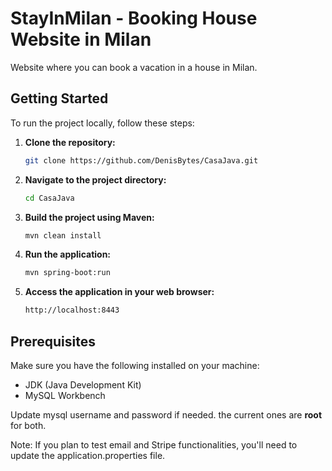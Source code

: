 # StayInMilan - Booking House Website in Milan

Website where you can book a vacation in a house in Milan.

## Getting Started

To run the project locally, follow these steps:

1. **Clone the repository:**

   ```bash
   git clone https://github.com/DenisBytes/CasaJava.git

2. **Navigate to the project directory:**

   ```bash
   cd CasaJava
   
3. **Build the project using Maven:**

   ```bash
   mvn clean install

4. **Run the application:**

   ```bash
   mvn spring-boot:run

5. **Access the application in your web browser:**

   ```bash
   http://localhost:8443

## Prerequisites
Make sure you have the following installed on your machine:

- JDK (Java Development Kit)
- MySQL Workbench

Update mysql username and password if needed. the current ones are **root** for both.

Note: If you plan to test email and Stripe functionalities, you'll need to update the application.properties file.
